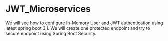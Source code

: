 # JWT_Microservices

We will see how to configure In-Memory User and JWT authentication using latest spring boot 3.1.
We will create one protected endpoint and try to secure endpoint using Spring Boot Security.
